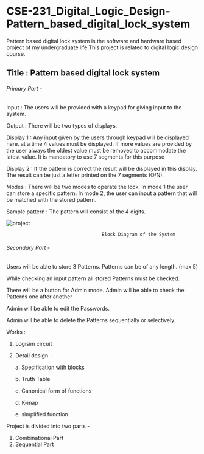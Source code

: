 # CSE-231_Digital_Logic_Design-Pattern_based_digital_lock_system
Pattern based digital lock system is the software and hardware based project of my undergraduate life.This project is related to digital logic design course.


## Title : Pattern based digital lock system

###### Primary Part - 

Input : The users will be provided with a keypad for giving input to the system.

Output : There will be two types of displays.

Display 1 : Any input given by the users through keypad will be displayed here. at a time 4 values must be displayed. If more values are provided by the user always the oldest value must be removed to accommodate the latest value. It is mandatory to use 7 segments for this purpose

Display 2 : If the pattern is correct the result will be displayed in this display. The result can be just a letter printed on the 7 segments (O/N).

Modes : There will be two modes to operate the lock. In mode 1 the user can store a specific pattern. In mode 2, the user can input a pattern that will be matched with the stored pattern. 

Sample pattern : The pattern will consist of the 4 digits.


 
 ![project](https://user-images.githubusercontent.com/48995708/72919892-7400d880-3d72-11ea-84f6-5577ddcd8491.jpg)

                    
                                       Block Diagram of the System
                                                              

###### Secondary Part - 

Users will be able to store 3 Patterns. Patterns can be of any length. (max 5)

While checking an input pattern all stored Patterns must be checked.

There will be a button for Admin mode. Admin will be able to check the Patterns one after another

Admin will be able to edit the Passwords.

Admin will be able to delete the Patterns sequentially or selectively. 


Works :

1. Logisim circuit

2. Detail design - 

      a. Specification with blocks

      b. Truth Table

      c. Canonical form of functions   

      d. K-map

      e. simplified function
      
      
      
      
      
  Project is divided into two parts - 
  1. Combinational Part
  2. Sequential Part
  
